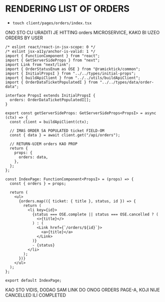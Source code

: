 # RENDERING LIST OF ORDERS

- `touch client/pages/orders/index.tsx`

ONO STO CU URADITI JE HITTING orders MICROSERVICE, KAKO BI UZEO ORDERS BY USER

```tsx
/* eslint react/react-in-jsx-scope: 0 */
/* eslint jsx-a11y/anchor-is-valid: 1 */
import { FunctionComponent } from "react";
import { GetServerSideProps } from "next";
import Link from "next/link";
import { OrderStatusEnum as OSE } from "@ramicktick/common";
import { InitialPropsI } from "../../types/initial-props";
import { buildApiClient } from "../../utils/buildApiClient";
import { OrderDataTicketPopulatedI } from "../../types/data/order-data";

interface PropsI extends InitialPropsI {
  orders: OrderDataTicketPopulatedI[];
}

export const getServerSideProps: GetServerSideProps<PropsI> = async (ctx) => {
  const client = buildApiClient(ctx);

  // IMAS ORDER SA POPULATED ticket FIELD-OM
  const { data } = await client.get("/api/orders");

  // RETURN-UJEM orders KAO PROP
  return {
    props: {
      orders: data,
    },
  };
};

const IndexPage: FunctionComponent<PropsI> = (props) => {
  const { orders } = props;

  return (
    <ul>
      {orders.map(({ ticket: { title }, status, id }) => {
        return (
          <li key={id}>
            {status === OSE.complete || status === OSE.cancelled ? (
              <>{title}</>
            ) : (
              <Link href={`/orders/${id}`}>
                <a>{title}</a>
              </Link>
            )}
            - {status}
          </li>
        );
      })}
    </ul>
  );
};

export default IndexPage;

```

KAO STO VIDIS, DODAO SAM LINK DO ONOG ORDERS PAGE-A, KOJI NIJE CANCELLED ILI COMPLETED
